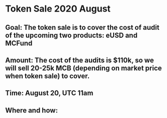 # Token Sale 2020 August

## Goal: The token sale is to cover the cost of audit of the upcoming two products: eUSD and MCFund

## Amount: The cost of the audits is $110k, so we will sell 20-25k MCB (depending on market price when token sale) to cover.

## Time: August 20, UTC 11am  

## Where and how:

